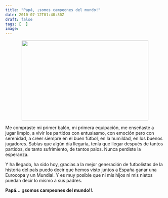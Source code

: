```yaml
---
title: "Papá, ¡somos campeones del mundo!"
date: 2010-07-12T01:40:30Z
draft: false
tags: [  ]
image: 
---
```


<p style="text-align: center;">
	<img alt="" src="gallery/campeones-del-mundo.jpg" style="width: 400px; height: 253px;" /></p>
<p>
	Me compraste mi primer bal&oacute;n, mi primera equipaci&oacute;n, me ense&ntilde;aste a jugar limpio, a vivir los partidos con entusiasmo, con emoci&oacute;n pero con serenidad, a creer siempre en el buen f&uacute;tbol, en la humildad, en los buenos jugadores. Sab&iacute;as que alg&uacute;n d&iacute;a llegar&iacute;a, ten&iacute;a que llegar despu&eacute;s de tantos partidos, de tanto sufrimiento, de tantos palos. Nunca perdiste la esperanza.</p>
<p>
	Y ha llegado, ha sido hoy, gracias a la mejor generaci&oacute;n de futbolistas de la historia del pa&iacute;s puedo decir que hemos visto juntos a Espa&ntilde;a ganar una Eurocopa y un Mundial. Y es muy posible que ni mis hijos ni mis nietos puedan decir lo mismo a sus padres.</p>
<p>
	<strong>Pap&aacute;... &iexcl;&iexcl;somos campeones del mundo!!.</strong></p>

